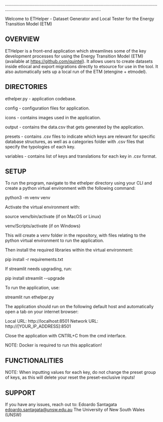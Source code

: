
..........................................................................................................................................................................................................

Welcome to ETHelper - Dataset Generator and Local Tester for the Energy Transition Model (ETM)

## OVERVIEW

ETHelper is a front-end application which streamlines some of the key development processes for using the Energy Transition Model (ETM) (available at https://github.com/quintel). It allows users to create datasets inside etlocal and export migrations directly to etsource for use in the tool. It also automatically sets up a local run of the ETM (etengine + etmodel).

## DIRECTORIES

ethelper.py - application codebase.

config - configuration files for application.

icons - contains images used in the application.

output - contains the data.csv that gets generated by the application.

presets - contains .csv files to indicate which keys are relevant for specific database structures, as well as a categories folder with .csv files that specify the typologies of each key.

variables - contains list of keys and translations for each key in .csv format. 


## SETUP

To run the program, navigate to the ethelper directory using your CLI and create a python virtual environment with the following command:

python3 -m venv venv

Activate the virtual environment with:

source venv/bin/activate
(if on MacOS or Linux)

venv/Scripts/activate
(if on Windows)

This will create a venv folder in the repository, with files relating to the python virtual environment to run the application. 

Then install the required libraries within the virtual environment:

pip install -r requirements.txt

If streamlit needs upgrading, run:

pip install streamlit --upgrade

To run the application, use:

streamlit run ethelper.py

The application should run on the following default host and automatically open a tab on your internet browser:

  Local URL: http://localhost:8501
  Network URL: http://[YOUR_IP_ADDRESS]:8501

Close the application with CNTRL+C from the cmd interface.

NOTE: Docker is required to run this application!

## FUNCTIONALITIES

NOTE: When inputting values for each key, do not change the preset group of keys, as this will delete your reset the preset-exclusive inputs!

## SUPPORT

If you have any issues, reach out to:
Edoardo Santagata
edoardo.santagata@unsw.edu.au
The University of New South Wales (UNSW)
